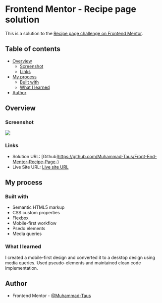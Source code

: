 # Frontend Mentor - Recipe page solution

This is a solution to the [Recipe page challenge on Frontend Mentor](https://www.frontendmentor.io/challenges/recipe-page-KiTsR8QQKm). 

## Table of contents

- [Overview](#overview)
  - [Screenshot](#screenshot)
  - [Links](#links)
- [My process](#my-process)
  - [Built with](#built-with)
  - [What I learned](#what-i-learned)
- [Author](#author)

## Overview

### Screenshot

![](./screenshot.jpg)


### Links

- Solution URL: [Github]https://github.com/Muhammad-Taus/Front-End-Mentor-Recipe-Page-)
- Live Site URL: [Live site URL](https://your-live-site-url.com)

## My process

### Built with

- Semantic HTML5 markup
- CSS custom properties
- Flexbox
- Mobile-first workflow
- Psedo elements
- Media queries


### What I learned

I created a mobile-first design and converted it to a desktop design using media queries. Used pseudo-elements and maintained clean code implementation.


## Author

- Frontend Mentor - [@Muhammad-Taus](https://www.frontendmentor.io/profile/Muhammad-Taus)